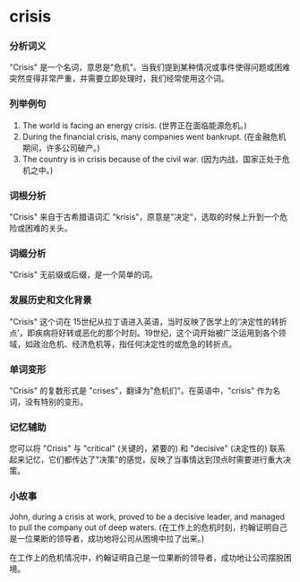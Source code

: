 # crisis

### 分析词义

  

"Crisis" 是一个名词，意思是"危机"。当我们提到某种情况或事件使得问题或困难突然变得非常严重，并需要立即处理时，我们经常使用这个词。

  

### 列举例句

  

1.  The world is facing an energy crisis. (世界正在面临能源危机。)
2.  During the financial crisis, many companies went bankrupt. (在金融危机期间，许多公司破产。)
3.  The country is in crisis because of the civil war. (因为内战，国家正处于危机之中。)

  

### 词根分析

  

"Crisis" 来自于古希腊语词汇 "krísis"，原意是"决定"，选取的时候上升到一个危险或困难的关头。

  

### 词缀分析

  

"Crisis" 无前缀或后缀，是一个简单的词。

  

### 发展历史和文化背景

  

"Crisis" 这个词在 15世纪从拉丁语进入英语，当时反映了医学上的‘决定性的转折点’，即疾病将好转或恶化的那个时刻。19世纪，这个词开始被广泛运用到各个领域，如政治危机、经济危机等，指任何决定性的或危急的转折点。

  

### 单词变形

  

"Crisis" 的复数形式是 "crises"，翻译为"危机们"。在英语中，"crisis" 作为名词，没有特别的变形。

  

### 记忆辅助

  

您可以将 "Crisis" 与 "critical" (关键的，紧要的) 和 "decisive" (决定性的) 联系起来记忆，它们都传达了"决策"的感觉，反映了当事情达到顶点时需要进行重大决策。

  

### 小故事

  

John, during a crisis at work, proved to be a decisive leader, and managed to pull the company out of deep waters. (在工作上的危机时刻，约翰证明自己是一位果断的领导者，成功地将公司从困境中拉了出来。)

  

在工作上的危机情况中，约翰证明自己是一位果断的领导者，成功地让公司摆脱困境。
